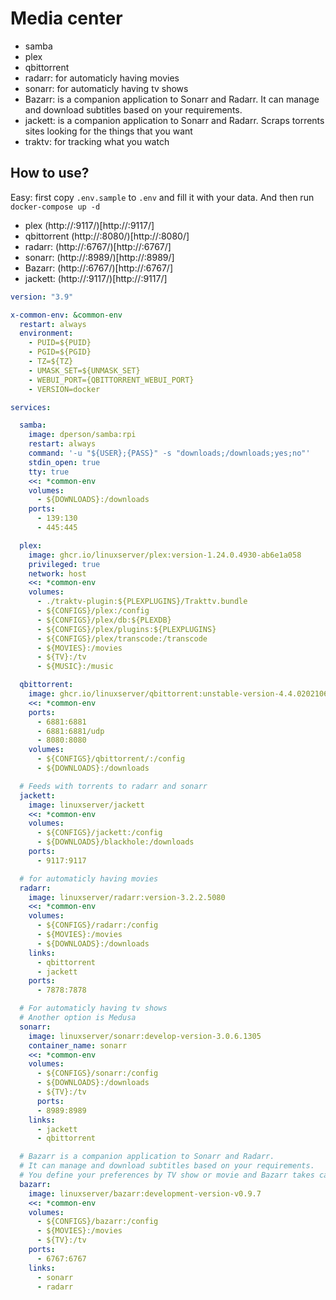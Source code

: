 # Media center

- samba
- plex
- qbittorrent
- radarr: for automaticly having movies
- sonarr: for automaticly having tv shows
- Bazarr: is a companion application to Sonarr and Radarr. It can manage and download subtitles based on your requirements.
- jackett:  is a companion application to Sonarr and Radarr. Scraps torrents sites looking for the things that you want
- traktv: for tracking what you watch

## How to use?

Easy: first copy `.env.sample` to `.env` and fill it with your data. And then run `docker-compose up -d`

- plex (http://<ip-of-rasp-or-vm>:9117/)[http://<ip-of-rasp-or-vm>:9117/]
- qbittorrent (http://<ip-of-rasp-or-vm>:8080/)[http://<ip-of-rasp-or-vm>:8080/]
- radarr: (http://<ip-of-rasp-or-vm>:6767/)[http://<ip-of-rasp-or-vm>:6767/]
- sonarr: (http://<ip-of-rasp-or-vm>:8989/)[http://<ip-of-rasp-or-vm>:8989/]
- Bazarr: (http://<ip-of-rasp-or-vm>:6767/)[http://<ip-of-rasp-or-vm>:6767/]
- jackett: (http://<ip-of-rasp-or-vm>:9117/)[http://<ip-of-rasp-or-vm>:9117/]

```yaml
version: "3.9"

x-common-env: &common-env
  restart: always
  environment:
    - PUID=${PUID}
    - PGID=${PGID}
    - TZ=${TZ}
    - UMASK_SET=${UNMASK_SET}
    - WEBUI_PORT={QBITTORRENT_WEBUI_PORT}
    - VERSION=docker

services:

  samba:
    image: dperson/samba:rpi
    restart: always
    command: '-u "${USER};{PASS}" -s "downloads;/downloads;yes;no"'
    stdin_open: true
    tty: true
    <<: *common-env
    volumes:
      - ${DOWNLOADS}:/downloads
    ports:
      - 139:130
      - 445:445

  plex:
    image: ghcr.io/linuxserver/plex:version-1.24.0.4930-ab6e1a058
    privileged: true
    network: host
    <<: *common-env
    volumes:
      - ./traktv-plugin:${PLEXPLUGINS}/Trakttv.bundle
      - ${CONFIGS}/plex:/config
      - ${CONFIGS}/plex/db:${PLEXDB}
      - ${CONFIGS}/plex/plugins:${PLEXPLUGINS}
      - ${CONFIGS}/plex/transcode:/transcode
      - ${MOVIES}:/movies
      - ${TV}:/tv
      - ${MUSIC}:/music

  qbittorrent:
    image: ghcr.io/linuxserver/qbittorrent:unstable-version-4.4.0202106140855-7320-2bd5aca3aubuntu20.04.1
    <<: *common-env
    ports:
      - 6881:6881
      - 6881:6881/udp
      - 8080:8080
    volumes:
      - ${CONFIGS}/qbittorrent/:/config
      - ${DOWNLOADS}:/downloads

  # Feeds with torrents to radarr and sonarr
  jackett:
    image: linuxserver/jackett
    <<: *common-env
    volumes:
      - ${CONFIGS}/jackett:/config
      - ${DOWNLOADS}/blackhole:/downloads
    ports:
      - 9117:9117

  # for automaticly having movies
  radarr:
    image: linuxserver/radarr:version-3.2.2.5080
    <<: *common-env
    volumes:
      - ${CONFIGS}/radarr:/config
      - ${MOVIES}:/movies
      - ${DOWNLOADS}:/downloads
    links:
      - qbittorrent
      - jackett
    ports:
      - 7878:7878

  # For automaticly having tv shows
  # Another option is Medusa
  sonarr:
    image: linuxserver/sonarr:develop-version-3.0.6.1305
    container_name: sonarr
    <<: *common-env
    volumes:
      - ${CONFIGS}/sonarr:/config
      - ${DOWNLOADS}:/downloads
      - ${TV}:/tv
      ports:
      - 8989:8989
    links:
      - jackett
      - qbittorrent

  # Bazarr is a companion application to Sonarr and Radarr.
  # It can manage and download subtitles based on your requirements.
  # You define your preferences by TV show or movie and Bazarr takes care of everything for you.
  bazarr:
    image: linuxserver/bazarr:development-version-v0.9.7
    <<: *common-env
    volumes:
      - ${CONFIGS}/bazarr:/config
      - ${MOVIES}:/movies
      - ${TV}:/tv
    ports:
      - 6767:6767
    links:
      - sonarr
      - radarr
```
